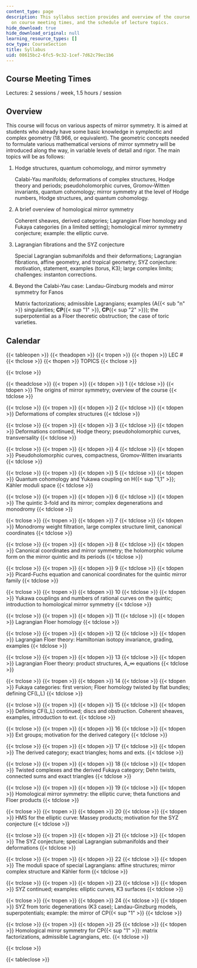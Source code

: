```yaml
---
content_type: page
description: This syllabus section provides and overview of the course, information
  on course meeting times, and the schedule of lecture topics.
hide_download: true
hide_download_original: null
learning_resource_types: []
ocw_type: CourseSection
title: Syllabus
uid: 08615bc2-6fc5-9c32-1cef-7d62c79ec1b6
---
```


Course Meeting Times
--------------------

Lectures: 2 sessions / week, 1.5 hours / session

Overview
--------

This course will focus on various aspects of mirror symmetry. It is aimed at students who already have some basic knowledge in symplectic and complex geometry (18.966, or equivalent). The geometric concepts needed to formulate various mathematical versions of mirror symmetry will be introduced along the way, in variable levels of detail and rigor. The main topics will be as follows:

1.  Hodge structures, quantum cohomology, and mirror symmetry
    
    Calabi-Yau manifolds; deformations of complex structures, Hodge theory and periods; pseudoholomorphic curves, Gromov-Witten invariants, quantum cohomology; mirror symmetry at the level of Hodge numbers, Hodge structures, and quantum cohomology.
    
2.  A brief overview of homological mirror symmetry
    
    Coherent sheaves, derived categories; Lagrangian Floer homology and Fukaya categories (in a limited setting); homological mirror symmetry conjecture; example: the elliptic curve.
    
3.  Lagrangian fibrations and the SYZ conjecture
    
    Special Lagrangian submanifolds and their deformations; Lagrangian fibrations, affine geometry, and tropical geometry; SYZ conjecture: motivation, statement, examples (torus, K3); large complex limits; challenges: instanton corrections.
    
4.  Beyond the Calabi-Yau case: Landau-Ginzburg models and mirror symmetry for Fanos
    
    Matrix factorizations; admissible Lagrangians; examples (A{{< sub "n" >}} singularities; **CP**{{< sup "1" >}}, **CP**{{< sup "2" >}}); the superpotential as a Floer theoretic obstruction; the case of toric varieties.
    

Calendar
--------

{{< tableopen >}}
{{< theadopen >}}
{{< tropen >}}
{{< thopen >}}
LEC #
{{< thclose >}}
{{< thopen >}}
TOPICS
{{< thclose >}}

{{< trclose >}}

{{< theadclose >}}
{{< tropen >}}
{{< tdopen >}}
1
{{< tdclose >}}
{{< tdopen >}}
The origins of mirror symmetry; overview of the course
{{< tdclose >}}

{{< trclose >}}
{{< tropen >}}
{{< tdopen >}}
2
{{< tdclose >}}
{{< tdopen >}}
Deformations of complex structures
{{< tdclose >}}

{{< trclose >}}
{{< tropen >}}
{{< tdopen >}}
3
{{< tdclose >}}
{{< tdopen >}}
Deformations continued, Hodge theory; pseudoholomorphic curves, transversality
{{< tdclose >}}

{{< trclose >}}
{{< tropen >}}
{{< tdopen >}}
4
{{< tdclose >}}
{{< tdopen >}}
Pseudoholomorphic curves, compactness, Gromov-Witten invariants
{{< tdclose >}}

{{< trclose >}}
{{< tropen >}}
{{< tdopen >}}
5
{{< tdclose >}}
{{< tdopen >}}
Quantum cohomology and Yukawa coupling on H{{< sup "1,1" >}}; Kähler moduli space
{{< tdclose >}}

{{< trclose >}}
{{< tropen >}}
{{< tdopen >}}
6
{{< tdclose >}}
{{< tdopen >}}
The quintic 3-fold and its mirror; complex degenerations and monodromy
{{< tdclose >}}

{{< trclose >}}
{{< tropen >}}
{{< tdopen >}}
7
{{< tdclose >}}
{{< tdopen >}}
Monodromy weight filtration, large complex structure limit, canonical coordinates
{{< tdclose >}}

{{< trclose >}}
{{< tropen >}}
{{< tdopen >}}
8
{{< tdclose >}}
{{< tdopen >}}
Canonical coordinates and mirror symmetry; the holomorphic volume form on the mirror quintic and its periods
{{< tdclose >}}

{{< trclose >}}
{{< tropen >}}
{{< tdopen >}}
9
{{< tdclose >}}
{{< tdopen >}}
Picard-Fuchs equation and canonical coordinates for the quintic mirror family
{{< tdclose >}}

{{< trclose >}}
{{< tropen >}}
{{< tdopen >}}
10
{{< tdclose >}}
{{< tdopen >}}
Yukawa couplings and numbers of rational curves on the quintic; introduction to homological mirror symmetry
{{< tdclose >}}

{{< trclose >}}
{{< tropen >}}
{{< tdopen >}}
11
{{< tdclose >}}
{{< tdopen >}}
Lagrangian Floer homology
{{< tdclose >}}

{{< trclose >}}
{{< tropen >}}
{{< tdopen >}}
12
{{< tdclose >}}
{{< tdopen >}}
Lagrangian Floer theory: Hamiltonian isotopy invariance, grading, examples
{{< tdclose >}}

{{< trclose >}}
{{< tropen >}}
{{< tdopen >}}
13
{{< tdclose >}}
{{< tdopen >}}
Lagrangian Floer theory: product structures, A\_∞ equations
{{< tdclose >}}

{{< trclose >}}
{{< tropen >}}
{{< tdopen >}}
14
{{< tdclose >}}
{{< tdopen >}}
Fukaya categories: first version; Floer homology twisted by flat bundles; defining CF(L,L)
{{< tdclose >}}

{{< trclose >}}
{{< tropen >}}
{{< tdopen >}}
15
{{< tdclose >}}
{{< tdopen >}}
Defining CF(L,L) continued; discs and obstruction. Coherent sheaves, examples, introduction to ext.
{{< tdclose >}}

{{< trclose >}}
{{< tropen >}}
{{< tdopen >}}
16
{{< tdclose >}}
{{< tdopen >}}
Ext groups; motivation for the derived category
{{< tdclose >}}

{{< trclose >}}
{{< tropen >}}
{{< tdopen >}}
17
{{< tdclose >}}
{{< tdopen >}}
The derived category; exact triangles; homs and exts.
{{< tdclose >}}

{{< trclose >}}
{{< tropen >}}
{{< tdopen >}}
18
{{< tdclose >}}
{{< tdopen >}}
Twisted complexes and the derived Fukaya category; Dehn twists, connected sums and exact triangles
{{< tdclose >}}

{{< trclose >}}
{{< tropen >}}
{{< tdopen >}}
19
{{< tdclose >}}
{{< tdopen >}}
Homological mirror symmetry: the elliptic curve; theta functions and Floer products
{{< tdclose >}}

{{< trclose >}}
{{< tropen >}}
{{< tdopen >}}
20
{{< tdclose >}}
{{< tdopen >}}
HMS for the elliptic curve: Massey products; motivation for the SYZ conjecture
{{< tdclose >}}

{{< trclose >}}
{{< tropen >}}
{{< tdopen >}}
21
{{< tdclose >}}
{{< tdopen >}}
The SYZ conjecture; special Lagrangian submanifolds and their deformations
{{< tdclose >}}

{{< trclose >}}
{{< tropen >}}
{{< tdopen >}}
22
{{< tdclose >}}
{{< tdopen >}}
The moduli space of special Lagrangians: affine structures; mirror complex structure and Kähler form
{{< tdclose >}}

{{< trclose >}}
{{< tropen >}}
{{< tdopen >}}
23
{{< tdclose >}}
{{< tdopen >}}
SYZ continued; examples: elliptic curves, K3 surfaces
{{< tdclose >}}

{{< trclose >}}
{{< tropen >}}
{{< tdopen >}}
24
{{< tdclose >}}
{{< tdopen >}}
SYZ from toric degenerations (K3 case); Landau-Ginzburg models, superpotentials; example: the mirror of CP{{< sup "1" >}}
{{< tdclose >}}

{{< trclose >}}
{{< tropen >}}
{{< tdopen >}}
25
{{< tdclose >}}
{{< tdopen >}}
Homological mirror symmetry for CP{{< sup "1" >}}: matrix factorizations, admissible Lagrangians, etc.
{{< tdclose >}}

{{< trclose >}}

{{< tableclose >}}